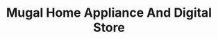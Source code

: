 ---
title: "Mugal Home Appliance And Digital Store"
url: /koduvally/mugal-home-appliance-and-digital-store/
shop: Haushaltsgeräte
---